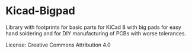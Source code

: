 # Kicad-Bigpad
Library with footprints for basic parts for KiCad 8 with big pads for easy hand soldering and for DIY manufacturing of PCBs with worse tolerances. 

License: Creative Commons Attribution 4.0

